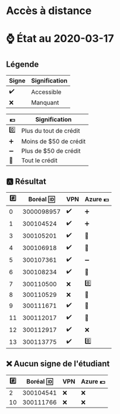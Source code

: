 # Accès à distance

# :watch: État au 2020-03-17

## Légende

| Signe              | Signification          |
|--------------------|------------------------|
| :heavy_check_mark: | Accessible             |
| :x:                | Manquant               |

| :dollar:           | Signification          |
|--------------------|------------------------|
| :zero:             | Plus du tout de crédit |
| :heavy_plus_sign:  | Moins de $50 de crédit |
| :heavy_minus_sign: | Plus de $50 de crédit  |
| :100:              | Tout le crédit         |

## :a: Résultat

|:hash:| Boréal :id:| VPN                | Azure :dollar:     |
|------|------------|--------------------|--------------------|
|  0   | 3000098957 | :heavy_check_mark: | :heavy_plus_sign:  |
|  1   | 300104524  | :heavy_check_mark: | :heavy_plus_sign:  |
|  3   | 300105201  | :heavy_check_mark: | :100:              |
|  4   | 300106918  | :heavy_check_mark: | :100:              |
|  5   | 300107361  | :heavy_check_mark: | :heavy_minus_sign: |
|  6   | 300108234  | :heavy_check_mark: | :100:              |
|  7   | 300110500  | :x:                | :zero:             |
|  8   | 300110529  | :x:                | :100:              |
|  9   | 300111671  | :heavy_check_mark: | :100:              |
| 11   | 300112017  | :heavy_check_mark: | :100:              |
| 12   | 300112917  | :heavy_check_mark: | :x:                |
| 13   | 300113775  | :heavy_check_mark: | :zero:             |


## :x: Aucun signe de l'étudiant


|:hash:| Boréal :id:| VPN                | Azure :dollar:       |
|------|------------|--------------------|----------------------|
|  2   | 300104541  | :x:                |  :x:                 |
| 10   | 300111766  | :x:                |  :x:                 |
